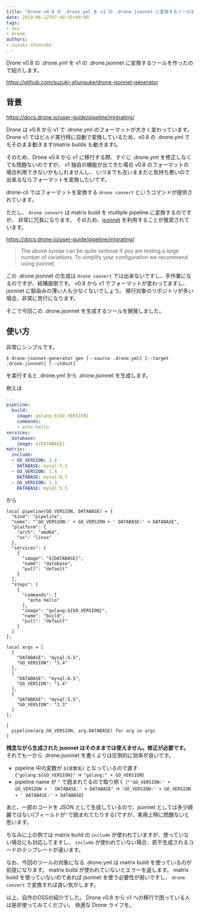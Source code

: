 ```yaml
---
title: "Drone v0.8 の .drone.yml を v1 の .drone.jsonnet に変換するツールを作った"
date: 2019-06-12T07:40:45+09:00
tags:
- oss
- drone
authors:
- suzuki-shunsuke
---
```


Drone v0.8 の .drone.yml を v1 の .drone.jsonnet に変換するツールを作ったので紹介します。

https://github.com/suzuki-shunsuke/drone-jsonnet-generator

## 背景

https://docs.drone.io/user-guide/pipeline/migrating/

Drone は v0.8 から v1 で .drone.yml のフォーマットが大きく変わっています。
Drone v1 ではビルド実行時に自動で変換しているため、v0.8 の .drone.yml でもそのまま動きます(matrix builds も動きます)。

そのため、Drone v0.8 から v1 に移行する際、すぐに .drone.yml を修正しなくても問題ないのですが、
v1 独自の機能が出てきた場合 v0.8 のフォーマットの場合利用できないかもしれませんし、
いつまでも古いままだと気持ち悪いので出来るならフォーマットを変換したいです。

drone-cli ではフォーマットを変換する `drone convert` というコマンドが提供されています。

ただし、 `drone convert` は matrix build を multiple pipeline に変換するのですが、
非常に冗長になります。
そのため、[jsonnet](https://jsonnet.org/) を利用することが推奨されています。

https://docs.drone.io/user-guide/pipeline/migrating/

> The above syntax can be quite verbose if you are testing a large number of variations.
> To simplify your configuration we recommend using jsonnet.

この .drone.jsonnet の生成は `drone convert` では出来ないですし、手作業になるのですが、結構面倒です。
v0.8 から v1 でフォーマットが変わってますし、jsonnet に馴染みの薄い人も少なくないでしょう。
移行対象のリポジトリが多い場合、非常に苦行になります。

そこで今回この .drone.jsonnet を生成するツールを開発しました。

## 使い方

非常にシンプルです。

```console
$ drone-jsonnet-generator gen [--source .drone.yml] [--target .drone.jsonnet] [--stdout]
```

を実行すると .drone.yml から .drone.jsonnet を生成します。

例えば

```yaml
---
pipeline:
  build:
    image: golang:${GO_VERSION}
    commands:
    - echo hello
services:
  database:
    image: ${DATABASE}
matrix:
  include:
  - GO_VERSION: 1.4
    DATABASE: mysql:5.5
  - GO_VERSION: 1.4
    DATABASE: mysql:6.5
  - GO_VERSION: 1.3
    DATABASE: mysql:5.5
```

から

```jsonnet
local pipeline(GO_VERSION, DATABASE) = {
  "kind": "pipeline",
  "name": "'GO_VERSION:' + GO_VERSION + ' DATABASE:' + DATABASE",
  "platform": {
    "arch": "amd64",
    "os": "linux"
  },
  "services": [
    {
      "image": "${DATABASE}",
      "name": "database",
      "pull": "default"
    }
  ],
  "steps": [
    {
      "commands": [
        "echo hello"
      ],
      "image": "golang:${GO_VERSION}",
      "name": "build",
      "pull": "default"
    }
  ]
};

local args = [
  {
    "DATABASE": "mysql:5.5",
    "GO_VERSION": "1.4"
  },
  {
    "DATABASE": "mysql:6.5",
    "GO_VERSION": "1.4"
  },
  {
    "DATABASE": "mysql:5.5",
    "GO_VERSION": "1.3"
  }
];

[
  pipeline(arg.GO_VERSION, arg.DATABASE) for arg in args
]
```

**残念ながら生成された jsonnet はそのままでは使えません。修正が必要です。**
それでも一から .drone.jsonnet を書くよりは圧倒的に効率が良いです。

* pipeline 中の変数が `${変数名}` となっているので直す (`"golang:${GO_VERSION}"` -> `"golang:" + GO_VERSION`)
* pipeline name が `"` で囲まれてるので取り除く (`"'GO_VERSION:' + GO_VERSION + ' DATABASE:' + DATABASE"` -> `'GO_VERSION:' + GO_VERSION + ' DATABASE:' + DATABASE`)

あと、一部のコードを JSON として生成しているので、jsonnet としては多少綺麗ではない(フィールドが`"`で囲まれてたりする)ですが、実用上特に問題ないと思います。

ちなみに上の例では matrix build の `include` が使われていますが、使っていない場合にも対応してますし、
`include` が使われていない場合、若干生成されるコードのテンプレートが違います。

なお、今回のツールの対象になる .drone.yml は matrix build を使っているのが前提になります。
matrix build が使われていないとエラーを返します。
matrix build を使っていないのであれば jsonnet を使う必要性が弱いですし、 `drone convert` で変換すれば良い気がします。

以上、自作のOSSの紹介でした。
Drone v0.8 から v1 への移行で困っている人は是非使ってみてください。
快適な Drone ライフを。
